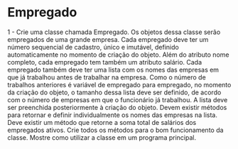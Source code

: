 # Empregado


1 - Crie uma classe chamada Empregado. Os objetos dessa classe serão empregados de uma grande empresa. Cada
empregado deve ter um número sequencial de cadastro, único e imutável, definido automaticamente no momento
de criação do objeto. Além do atributo nome completo, cada empregado tem também um atributo salário. Cada
empregado também deve ter uma lista com os nomes das empresas em que já trabalhou antes de trabalhar na
empresa. Como o número de trabalhos anteriores é variável de empregado para empregado, no momento da
criação do objeto, o tamanho dessa lista deve ser definido, de acordo com o número de empresas em que o
funcionário já trabalhou. A lista deve ser preenchida posteriormente à criação do objeto. Devem existir métodos
para retornar e definir individualmente os nomes das empresas na lista.
Deve existir um método que retorne a soma total de salários dos empregados ativos.
Crie todos os métodos para o bom funcionamento da classe. Mostre como utilizar a classe em um programa
principal.